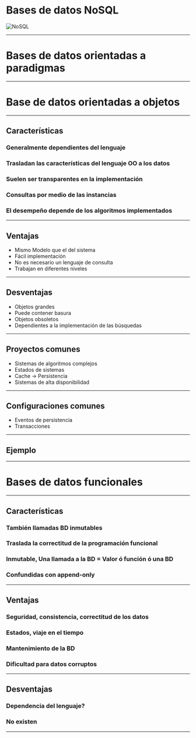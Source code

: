 # Bases de datos NoSQL

![NoSQL](https://francoistoquer.com/img/nosql.png)

---

# Bases de datos orientadas a paradigmas

---

# Base de datos orientadas a objetos

---

## Características
### Generalmente dependientes del lenguaje
### Trasladan las características del lenguaje OO a los datos
### Suelen ser transparentes en la implementación
### Consultas por medio de las instancias
### El desempeño depende de los algoritmos implementados

---

## Ventajas

* Mismo Modelo que el del sistema
* Fácil implementación
* No es necesario un lenguaje de consulta
* Trabajan en diferentes niveles

---

## Desventajas

* Objetos grandes
* Puede contener basura
* Objetos obsoletos
* Dependientes a la implementación de las búsquedas

---

## Proyectos comunes

* Sistemas de algoritmos complejos
* Estados de sistemas
* Cache -> Persistencia
* Sistemas de alta disponibilidad


---

## Configuraciones comunes

* Eventos de persistencia
* Transacciones

---

## Ejemplo

---

# Bases de datos funcionales

---

## Características
### También llamadas BD inmutables
### Traslada la correctitud de la programación funcional
### Inmutable, Una llamada a la BD = Valor ó función ó una BD
### Confundidas con append-only

---

## Ventajas
### Seguridad, consistencia, correctitud de los datos
### Estados, viaje en el tiempo
### Mantenimiento de la BD
### Dificultad para datos corruptos

---

## Desventajas

### Dependencia del lenguaje?
### No existen

---
